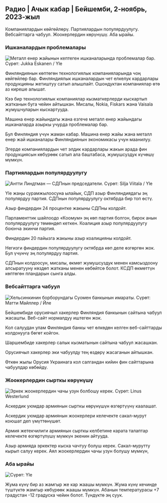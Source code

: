 ## Радио \| Ачык кабар \| Бейшемби, 2-ноябрь, 2023-жыл

Компаниялардын көйгөйлөрү. Партиялардын популярдуулугу. Вебсайттарга чабуул. Жоокерлердин көрүнүшү. Аба ырайы.

### Ишканалардын проблемалары

![Металл енер жайынын кептеген ишканаларында проблемалар бар. Сүрөт: Jukka Eskanen / Yle](https://images.cdn.yle.fi/image/upload/c_crop,h_2268,w_4031,x_0,y_410/ar_1.777777777777777,c_fill,g_faces,h_pr_610/d.q_auto:eco/f_auto/fl_lossy/v1698216498/39-11907536538b9d499762)

Финляндиянын көптөгөн технологиялык компанияларында чоң көйгөйлөр бар. Финляндиялык ишканалардын чет елкелук кардарлары продукцияны жетиштуу сатып алышпайт. Ошондуктан компаниялар өтө аз киреше алышат.

Кээ бир технологиялык компаниялар кызматкерлерди кыскартып жатканын буга чейин айтышкан. Мисалы, Nokia, Fiskars жана Vaisala жумушчуларын кыскартууда.

Машина енер жайындагы жана езгече металл енер жайындагы ишканаларда азыркы учурда проблемалар бар.

Бул Финляндия үчүн жаман кабар. Машина енер жайы жана металл енер жай ишканалары Финляндиянын экономикасы учун маанилуу.

Эгерде компаниялардын чет элдик кардарлары жакын арада фин продукциясын көбүрөөк сатып ала баштабаса, жумушсуздук күчөшү мүмкүн.

### Партиялардын популярдуулугу

![Антти Линдтман — СДПнын председатели. Сүрөт: Silja Viitala / Yle](https://images.cdn.yle.fi/image/upload/c_crop,h_2241,w_3984,x_0,y_0/ar_1.777777777777777,c_fill,g_faces,h_6710/pr.q_auto:eco/f_auto/fl_lossy/v1696930784/39-118400565251b6be058f)

Yle жаңы сурамжылоосуна ылайык, СДП азыр Финляндиядагы эң популярдуу партия. СДПнын популярдуулугу октябрда бир топ өстү.

Азыр финдердин 24 процентке жакыны СДПны колдойт.

Парламенттик шайлоодо «Коомум» эң көп партия болгон, бирок анын популярдуулугу төмөндөп кеткен. Коалиция азыр популярдуулугу боюнча экинчи партия.

Финдердин 20 пайызга жакыны азыр коалицияны колдойт.

Негизги финдердин популярдуулугу октябрда көп деле өзгөргөн жок. Бул үчүнчү эң популярдуу партия.

СДПнын колдоосун, мисалы, өкмөт жумушсуздук менен камсыздоону алсыратууну көздөп жатканы менен көбөйтсө болот. КСДП өкмөттүн көптөгөн пландарын сынга алды.

### Вебсайттарга чабуул

![Хельсинкинин борборундагы Суомен банкынын имараты. Сүрөт: Матти Майллер / Йле ](https://images.cdn.yle.fi/image/upload/c_crop,h_1391,w_2472,x_0,y_112/ar_1.777777777777777,c_fill,g_faces,w_6/d/d.q_auto:eco/f_auto/fl_lossy/v1587997073/39-6686595ea6e8fc70cab)

Бейшембиде орусиячыл хакерлер Финляндия банкынын сайтына чабуул жасашты. Веб-сайт нормалдуу иштеген жок.

Кол салуудан улам Финляндия банкы чет өлкөдөн келген веб-сайттарды колдонууга бөгөт койгон.

Шаршембиде хакерлер салык кызматынын сайтына чабуул жасашкан.

Орусиячыл хакерлер эки чабуулду тең өздөрү жасаганын айтышкан.

Өткөн жылы Орусия Украинага кол салгандан кийин фин сайттарына чабуулдар көбөйдү.

### Жоокерлердин сырткы көрүнүшү

![Эркек жоокерлердин чачы узун болбошу керек. Сүрөт: Linus Westerlund](https://images.cdn.yle.fi/image/upload/c_crop,h_3375,w_6000,x_0,y_522/ar_1.777777777777777,c_fill,g_faces,h_6710/pr.qeco/f_auto/fl_lossy/v1688460639/39-113784464a3db01e8a65)

Аскердик уюмдар армиянын сырткы көрүнүшүн өзгөртүүнү каалашат.

Аскердик уюмдар армиянын жоокерлери келечекте сакал-мурут коюшат деп үмүттөнүшөт.

Армия жетекчилиги армиянын сырткы келбетине карата талаптар келечекте өзгөртүлүшү мүмкүн экенин айтууда.

Азыр армияда эркектер кыска чачтуу болуш керек. Сакал-мурутту кырып салуу керек. Аял жоокерлердин чачы узун болушу мүмкүн,

### Аба ырайы

![ Сүрөт: Yle](https://images.cdn.yle.fi/image/upload/c_crop,h_1080,w_1919,x_0,y_0/ar_1.777777777777777,c_fill,g_faces,h_675,w_1200/d_prq.au:eco/f_auto/fl_lossy/v1698940434/39-11951316543c5fbc620f)

Жума күнү бир аз жамгыр же кар жаашы мүмкүн. Жума күнү кечинде түштүктө жамгыр көбүрөөк жаашы мүмкүн. Абанын температурасы +7 градустан -12 градуска чейин болот. Түндүктө эң суук.